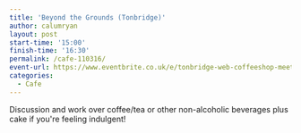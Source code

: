 ```yaml
---
title: 'Beyond the Grounds (Tonbridge)'
author: calumryan
layout: post
start-time: '15:00'
finish-time: '16:30'
permalink: /cafe-110316/
event-url: https://www.eventbrite.co.uk/e/tonbridge-web-coffeeshop-meeting-tickets-22243244142
categories:
  - Cafe
---
```

Discussion and work over coffee/tea or other non-alcoholic beverages plus cake if you're feeling indulgent!
<!--more-->